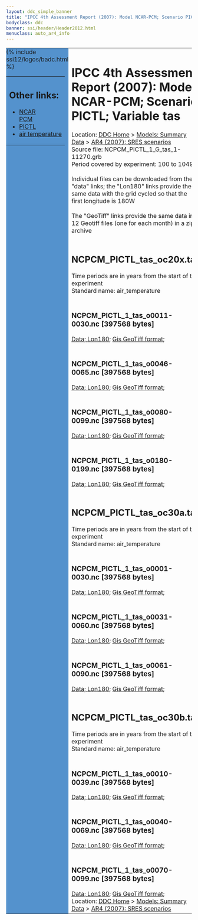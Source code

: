 ```yaml
---
layout: ddc_simple_banner
title: "IPCC 4th Assessment Report (2007): Model NCAR-PCM; Scenario PICTL; Variable tas"
bodyclass: ddc
banner: ssi/header/Header2012.html
menuclass: auto_ar4_info
---
```



<table width="100%" border="0" cellspacing="0" cellpadding="0" style="border-collapse: collapse;">
<tr style="margin:0;padding:0;border:0;">
<td style="margin:0;padding:0;border:0;height:1pt;width:150pt;background:#5492CD;" valign="top" >

<div id="lh-col2" class="auto_ar4_info">
<table class="menumain" bgcolor="#5492CD" cellspacing="0" width="100%" border="0">
<tr><td>
<h2> Other links:</h2>
<ul>
<li><a href="/auto/ar4/model-NCAR-PCM.html">NCAR<br/>PCM</a></li>
<li><a href="/auto/ar4/scenario-PICTL.html">PICTL</a></li>
<li><a href="/auto/ar4/var-air_temperature.html">air temperature</a></li>
</ul>
</td></tr>
{% include ssi12/logos/badc.html %}
</table>
</div>
</td>
<td><h1>IPCC 4th Assessment Report (2007): Model NCAR-PCM; Scenario PICTL; Variable tas</h1>

<!-- Breadcrumb1 -->
<div id="breadcrumb1" align="left">
Location: <a href="/index.html">DDC Home</a> > <a href="/sim/gcm_clim/">Models: Summary Data</a>
> <a href="/sim/gcm_clim/SRES_AR4/index.html">AR4 (2007): SRES scenarios</a>
</div>
<!-- End of Breadcrumb1 -->Source file: NCPCM_PICTL_1_G_tas_1-11270.grb
<br/>
Period covered by experiment: 100 to 1049<br/>
<br/>Individual files can be downloaded from the "data" links; the "Lon180" links provide the same data
         with the grid cycled so that the first longitude is 180W<br/>
<br/>The "GeoTiff" links provide the same data in 12 Geotiff files (one for each month)
          in a zip archive<br/>
<br/><h2>NCPCM_PICTL_tas_oc20x.tar</h2>
Time periods are in years from the start of the experiment<br/>
Standard name: air_temperature<br>
<br/><h3>NCPCM_PICTL_1_tas_o0011-0030.nc [397568 bytes]</h3>
<a href="http://apps.ipcc-data.org/cgi-bin/downl/ar4_nc/tas/NCPCM_PICTL_1_tas_o0011-0030.nc">Data; </a><a href="http://apps.ipcc-data.org/cgi-bin/downl/ar4_nc/tas/NCPCM_PICTL_1_tas_o0011-0030.cyto180.nc"> Lon180</a>; <a href="/cgi-bin/downl/ar4_tif/tas/NCPCM_PICTL_1_tas_o0011-0030.zip">Gis GeoTiff format; </a><br/>
<br/><h3>NCPCM_PICTL_1_tas_o0046-0065.nc [397568 bytes]</h3>
<a href="http://apps.ipcc-data.org/cgi-bin/downl/ar4_nc/tas/NCPCM_PICTL_1_tas_o0046-0065.nc">Data; </a><a href="http://apps.ipcc-data.org/cgi-bin/downl/ar4_nc/tas/NCPCM_PICTL_1_tas_o0046-0065.cyto180.nc"> Lon180</a>; <a href="/cgi-bin/downl/ar4_tif/tas/NCPCM_PICTL_1_tas_o0046-0065.zip">Gis GeoTiff format; </a><br/>
<br/><h3>NCPCM_PICTL_1_tas_o0080-0099.nc [397568 bytes]</h3>
<a href="http://apps.ipcc-data.org/cgi-bin/downl/ar4_nc/tas/NCPCM_PICTL_1_tas_o0080-0099.nc">Data; </a><a href="http://apps.ipcc-data.org/cgi-bin/downl/ar4_nc/tas/NCPCM_PICTL_1_tas_o0080-0099.cyto180.nc"> Lon180</a>; <a href="/cgi-bin/downl/ar4_tif/tas/NCPCM_PICTL_1_tas_o0080-0099.zip">Gis GeoTiff format; </a><br/>
<br/><h3>NCPCM_PICTL_1_tas_o0180-0199.nc [397568 bytes]</h3>
<a href="http://apps.ipcc-data.org/cgi-bin/downl/ar4_nc/tas/NCPCM_PICTL_1_tas_o0180-0199.nc">Data; </a><a href="http://apps.ipcc-data.org/cgi-bin/downl/ar4_nc/tas/NCPCM_PICTL_1_tas_o0180-0199.cyto180.nc"> Lon180</a>; <a href="/cgi-bin/downl/ar4_tif/tas/NCPCM_PICTL_1_tas_o0180-0199.zip">Gis GeoTiff format; </a><br/>
<br/><h2>NCPCM_PICTL_tas_oc30a.tar</h2>
Time periods are in years from the start of the experiment<br/>
Standard name: air_temperature<br>
<br/><h3>NCPCM_PICTL_1_tas_o0001-0030.nc [397568 bytes]</h3>
<a href="http://apps.ipcc-data.org/cgi-bin/downl/ar4_nc/tas/NCPCM_PICTL_1_tas_o0001-0030.nc">Data; </a><a href="http://apps.ipcc-data.org/cgi-bin/downl/ar4_nc/tas/NCPCM_PICTL_1_tas_o0001-0030.cyto180.nc"> Lon180</a>; <a href="/cgi-bin/downl/ar4_tif/tas/NCPCM_PICTL_1_tas_o0001-0030.zip">Gis GeoTiff format; </a><br/>
<br/><h3>NCPCM_PICTL_1_tas_o0031-0060.nc [397568 bytes]</h3>
<a href="http://apps.ipcc-data.org/cgi-bin/downl/ar4_nc/tas/NCPCM_PICTL_1_tas_o0031-0060.nc">Data; </a><a href="http://apps.ipcc-data.org/cgi-bin/downl/ar4_nc/tas/NCPCM_PICTL_1_tas_o0031-0060.cyto180.nc"> Lon180</a>; <a href="/cgi-bin/downl/ar4_tif/tas/NCPCM_PICTL_1_tas_o0031-0060.zip">Gis GeoTiff format; </a><br/>
<br/><h3>NCPCM_PICTL_1_tas_o0061-0090.nc [397568 bytes]</h3>
<a href="http://apps.ipcc-data.org/cgi-bin/downl/ar4_nc/tas/NCPCM_PICTL_1_tas_o0061-0090.nc">Data; </a><a href="http://apps.ipcc-data.org/cgi-bin/downl/ar4_nc/tas/NCPCM_PICTL_1_tas_o0061-0090.cyto180.nc"> Lon180</a>; <a href="/cgi-bin/downl/ar4_tif/tas/NCPCM_PICTL_1_tas_o0061-0090.zip">Gis GeoTiff format; </a><br/>
<br/><h2>NCPCM_PICTL_tas_oc30b.tar</h2>
Time periods are in years from the start of the experiment<br/>
Standard name: air_temperature<br>
<br/><h3>NCPCM_PICTL_1_tas_o0010-0039.nc [397568 bytes]</h3>
<a href="http://apps.ipcc-data.org/cgi-bin/downl/ar4_nc/tas/NCPCM_PICTL_1_tas_o0010-0039.nc">Data; </a><a href="http://apps.ipcc-data.org/cgi-bin/downl/ar4_nc/tas/NCPCM_PICTL_1_tas_o0010-0039.cyto180.nc"> Lon180</a>; <a href="/cgi-bin/downl/ar4_tif/tas/NCPCM_PICTL_1_tas_o0010-0039.zip">Gis GeoTiff format; </a><br/>
<br/><h3>NCPCM_PICTL_1_tas_o0040-0069.nc [397568 bytes]</h3>
<a href="http://apps.ipcc-data.org/cgi-bin/downl/ar4_nc/tas/NCPCM_PICTL_1_tas_o0040-0069.nc">Data; </a><a href="http://apps.ipcc-data.org/cgi-bin/downl/ar4_nc/tas/NCPCM_PICTL_1_tas_o0040-0069.cyto180.nc"> Lon180</a>; <a href="/cgi-bin/downl/ar4_tif/tas/NCPCM_PICTL_1_tas_o0040-0069.zip">Gis GeoTiff format; </a><br/>
<br/><h3>NCPCM_PICTL_1_tas_o0070-0099.nc [397568 bytes]</h3>
<a href="http://apps.ipcc-data.org/cgi-bin/downl/ar4_nc/tas/NCPCM_PICTL_1_tas_o0070-0099.nc">Data; </a><a href="http://apps.ipcc-data.org/cgi-bin/downl/ar4_nc/tas/NCPCM_PICTL_1_tas_o0070-0099.cyto180.nc"> Lon180</a>; <a href="/cgi-bin/downl/ar4_tif/tas/NCPCM_PICTL_1_tas_o0070-0099.zip">Gis GeoTiff format; </a><br/>
<!-- Breadcrumb2 -->
<div id="breadcrumb2" align="left">
Location: <a href="/index.html">DDC Home</a> > <a href="/sim/gcm_clim/">Models: Summary Data</a>
> <a href="/sim/gcm_clim/SRES_AR4/index.html">AR4 (2007): SRES scenarios</a>
</div>
<!-- End of Breadcrumb2 --></td></tr></table>
